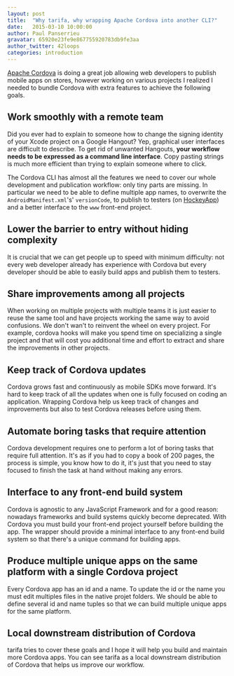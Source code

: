 ```yaml
---
layout: post
title:  "Why tarifa, why wrapping Apache Cordova into another CLI?"
date:   2015-03-10 10:00:00
author: Paul Panserrieu
gravatar: 65920e23fe9e867755920783db9fe3aa
author_twitter: 42loops
categories: introduction
---
```


[Apache Cordova](http://cordova.apache.org/) is doing a great job allowing web developers to publish mobile apps on stores, however working on various projects I realized I needed to bundle Cordova with extra features to achieve the following goals.

## Work smoothly with a remote team

Did you ever had to explain to someone how to change the signing identity of your Xcode project on a Google Hangout?
Yep, graphical user interfaces are difficult to describe. To get rid of unwanted Hangouts, **your
workflow needs to be expressed as a command line interface**.
Copy pasting strings is much more efficient than trying to explain someone where to click.

The Cordova CLI has almost all the features we need to cover our whole development and publication workflow: only tiny parts are missing. In particular we need to be able to define
multiple app names, to overwrite the `AndroidManifest.xml`'s' `versionCode`, to publish to testers (on [HockeyApp](http://hockeyapp.net/)) and a better interface to the `www` front-end project.

## Lower the barrier to entry without hiding complexity

It is crucial that we can get people up to speed with minimum difficulty: not every web
developer already has experience with Cordova but every developer should be able to easily build apps and publish them to testers.

## Share improvements among all projects

When working on multiple projects with multiple teams it is just easier to reuse
the same tool and have projects working the same way to avoid confusions.
We don't wan't to reinvent the wheel on every project.
For example, cordova hooks will make you spend time on specializing a single project and that will cost you additional time and effort to extract and share the improvements in other projects.

## Keep track of Cordova updates

Cordova grows fast and continuously as mobile SDKs move forward.
It's hard to keep track of all the updates when one is fully focused on coding an application.
Wrapping Cordova help us keep track of changes and improvements but also to test Cordova releases before
using them.

## Automate boring tasks that require attention

Cordova development requires one to perform a lot of boring tasks that require full attention.
It's as if you had to copy a book of 200 pages, the process is simple, you know how to do it,
it's just that you need to stay focused to finish the task at hand without making any errors.

## Interface to any front-end build system

Cordova is agnostic to any JavaScript Framework and for a good reason: nowadays
frameworks and build systems quickly become deprecated. With Cordova you must build your front-end project yourself before building the app.
The wrapper should provide a minimal interface to any front-end build system so that there's a unique command for building apps.

## Produce multiple unique apps on the same platform with a single Cordova project

Every Cordova app has an id and a name. To update the id or the name you must edit multiples files
in the native projet folders. We should be able to define several id and name tuples so that we can build multiple unique apps for the same platform.

## Local downstream distribution of Cordova

<span class='tarifa'>tarifa</span> tries to cover these goals and I hope it will help you build and maintain more Cordova apps. You can see <span class='tarifa'>tarifa</span> as a local downstream distribution of Cordova that helps us improve our workflow.
